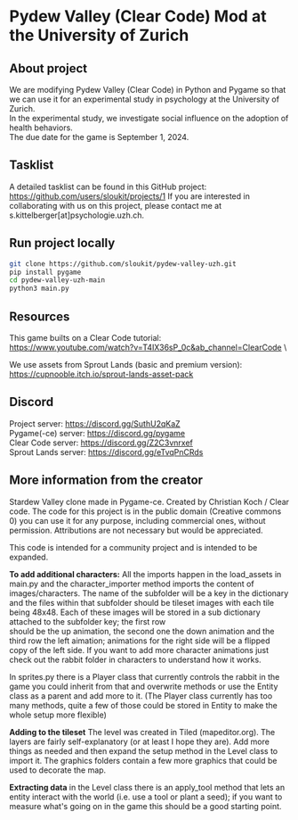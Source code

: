 # Pydew Valley (Clear Code) Mod at the University of Zurich

## About project
We are modifying Pydew Valley (Clear Code) in Python and Pygame so that we can use it for an experimental study in psychology at the University of Zurich.\
In the experimental study, we investigate social influence on the adoption of health behaviors.\
The due date for the game is September 1, 2024.

## Tasklist
A detailed tasklist can be found in this GitHub project: https://github.com/users/sloukit/projects/1 
If you are interested in collaborating with us on this project, please contact me at s.kittelberger[at]psychologie.uzh.ch.

## Run project locally
```bash
git clone https://github.com/sloukit/pydew-valley-uzh.git
pip install pygame
cd pydew-valley-uzh-main
python3 main.py
```

## Resources
This game builts on a Clear Code tutorial: \
https://www.youtube.com/watch?v=T4IX36sP_0c&ab_channel=ClearCode \

We use assets from Sprout Lands (basic and premium version): \
https://cupnooble.itch.io/sprout-lands-asset-pack 

## Discord
Project server:      https://discord.gg/SuthU2qKaZ \
Pygame(-ce) server:  https://discord.gg/pygame \
Clear Code server:   https://discord.gg/Z2C3vnrxef \
Sprout Lands server: https://discord.gg/eTvqPnCRds 

## More information from the creator
Stardew Valley clone made in Pygame-ce. Created by Christian Koch / Clear code. 
The code for this project is in the public domain (Creative commons 0) you can use it for any purpose, including commercial ones, without permission. Attributions are not necessary but would be appreciated. 

This code is intended for a community project and is intended to be expanded. 

**To add additional characters:**
All the imports happen in the load_assets in main.py and the character_importer method imports the content of images/characters. The name of the subfolder will be a key in the dictionary 
and the files within that subfolder should be tileset images with each tile being 48x48. Each of these images will be stored in a sub dictionary attached to the subfolder key; the first row    
should be the up animation, the second one the down animation and the third row the left aimation; animations for the right side will be a flipped copy of the left side. 
If you want to add more character animations just check out the rabbit folder in characters to understand how it works. 

In sprites.py there is a Player class that currently controls the rabbit in the game you could inherit from that and overwrite methods or use the Entity class as a parent and add more to it. 
(The Player class currently has too many methods, quite a few of those could be stored in Entity to make the whole setup more flexible) 

**Adding to the tileset**
The level was created in Tiled (mapeditor.org). The layers are fairly self-explanatory (or at least I hope they are). Add more things as needed and then expand the setup method in the Level class to import it. 
The graphics folders contain a few more graphics that could be used to decorate the map. 

**Extracting data**
in the Level class there is an apply_tool method that lets an entity interact with the world (i.e. use a tool or plant a seed); if you want to measure what's going on in the game this should be a good starting point. 

